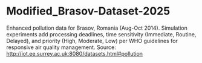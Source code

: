 # Modified_Brasov-Dataset-2025
Enhanced pollution data for Brasov, Romania (Aug-Oct 2014). Simulation experiments add processing deadlines, time sensitivity (Immediate, Routine, Delayed), and priority (High, Moderate, Low) per WHO guidelines for responsive air quality management. Source: http://iot.ee.surrey.ac.uk:8080/datasets.html#pollution
